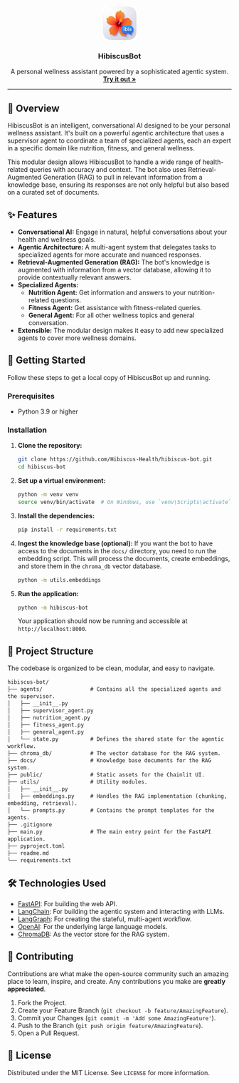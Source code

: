 <div align="center">
  <a href="https://chat.hibiscushealth.com">
    <img src="public/hibiscus-bot-logo.png" alt="HibiscusBot Logo" width="75" height="75">
  </a>

  <h3 align="center"><b>HibiscusBot</b></h3>

  <p align="center">
    A personal wellness assistant powered by a sophisticated agentic system.
    <br />
    <a href="https://chat.hibiscushealth.com"><strong>Try it out »</strong></a>
  </p>
</div>

---

## 📖 Overview

HibiscusBot is an intelligent, conversational AI designed to be your personal wellness assistant. It's built on a powerful agentic architecture that uses a supervisor agent to coordinate a team of specialized agents, each an expert in a specific domain like nutrition, fitness, and general wellness.

This modular design allows HibiscusBot to handle a wide range of health-related queries with accuracy and context. The bot also uses Retrieval-Augmented Generation (RAG) to pull in relevant information from a knowledge base, ensuring its responses are not only helpful but also based on a curated set of documents.

## ✨ Features

- **Conversational AI:** Engage in natural, helpful conversations about your health and wellness goals.
- **Agentic Architecture:** A multi-agent system that delegates tasks to specialized agents for more accurate and nuanced responses.
- **Retrieval-Augmented Generation (RAG):** The bot's knowledge is augmented with information from a vector database, allowing it to provide contextually relevant answers.
- **Specialized Agents:**
    - **Nutrition Agent:** Get information and answers to your nutrition-related questions.
    - **Fitness Agent:** Get assistance with fitness-related queries.
    - **General Agent:** For all other wellness topics and general conversation.
- **Extensible:** The modular design makes it easy to add new specialized agents to cover more wellness domains.

## 🚀 Getting Started

Follow these steps to get a local copy of HibiscusBot up and running.

### Prerequisites

- Python 3.9 or higher

### Installation

1.  **Clone the repository:**
    ```sh
    git clone https://github.com/Hibiscus-Health/hibiscus-bot.git
    cd hibiscus-bot
    ```

2.  **Set up a virtual environment:**
    ```sh
    python -m venv venv
    source venv/bin/activate  # On Windows, use `venv\Scripts\activate`
    ```

3.  **Install the dependencies:**
    ```sh
    pip install -r requirements.txt
    ```

4.  **Ingest the knowledge base (optional):**
    If you want the bot to have access to the documents in the `docs/` directory, you need to run the embedding script. This will process the documents, create embeddings, and store them in the `chroma_db` vector database.
    ```sh
    python -m utils.embeddings
    ```

5.  **Run the application:**
    ```sh
    python -m hibiscus-bot
    ```
    Your application should now be running and accessible at `http://localhost:8000`.

## 📂 Project Structure

The codebase is organized to be clean, modular, and easy to navigate.

```
hibiscus-bot/
├── agents/               # Contains all the specialized agents and the supervisor.
│   ├── __init__.py
│   ├── supervisor_agent.py
│   ├── nutrition_agent.py
│   ├── fitness_agent.py
│   ├── general_agent.py
│   └── state.py          # Defines the shared state for the agentic workflow.
├── chroma_db/            # The vector database for the RAG system.
├── docs/                 # Knowledge base documents for the RAG system.
├── public/               # Static assets for the Chainlit UI.
├── utils/                # Utility modules.
│   ├── __init__.py
│   ├── embeddings.py     # Handles the RAG implementation (chunking, embedding, retrieval).
│   └── prompts.py        # Contains the prompt templates for the agents.
├── .gitignore
├── main.py               # The main entry point for the FastAPI application.
├── pyproject.toml
├── readme.md
└── requirements.txt
```

## 🛠️ Technologies Used

-   [FastAPI](https://fastapi.tiangolo.com/): For building the web API.
-   [LangChain](https://www.langchain.com/): For building the agentic system and interacting with LLMs.
-   [LangGraph](https://langchain-ai.github.io/langgraph/): For creating the stateful, multi-agent workflow.
-   [OpenAI](https://openai.com/): For the underlying large language models.
-   [ChromaDB](https://www.trychroma.com/): As the vector store for the RAG system.

## 🤝 Contributing

Contributions are what make the open-source community such an amazing place to learn, inspire, and create. Any contributions you make are **greatly appreciated**.

1.  Fork the Project.
2.  Create your Feature Branch (`git checkout -b feature/AmazingFeature`).
3.  Commit your Changes (`git commit -m 'Add some AmazingFeature'`).
4.  Push to the Branch (`git push origin feature/AmazingFeature`).
5.  Open a Pull Request.

## 📄 License

Distributed under the MIT License. See `LICENSE` for more information.
